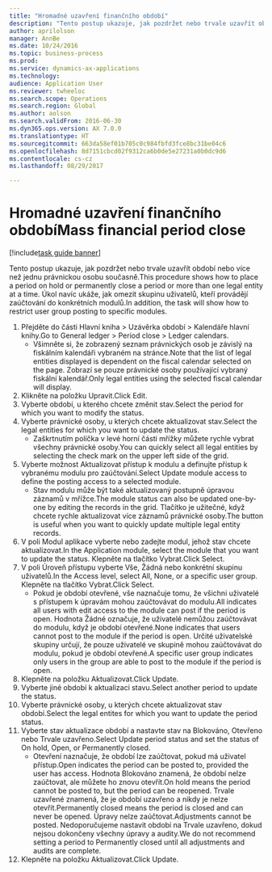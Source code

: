 ```yaml
--- 
title: "Hromadné uzavření finančního období"
description: "Tento postup ukazuje, jak pozdržet nebo trvale uzavřít období nebo více než jednu právnickou osobu současně."
author: aprilolson
manager: AnnBe
ms.date: 10/24/2016
ms.topic: business-process
ms.prod: 
ms.service: dynamics-ax-applications
ms.technology: 
audience: Application User
ms.reviewer: twheeloc
ms.search.scope: Operations
ms.search.region: Global
ms.author: aolson
ms.search.validFrom: 2016-06-30
ms.dyn365.ops.version: AX 7.0.0
ms.translationtype: HT
ms.sourcegitcommit: 663da58ef01b705c0c984fbfd3fce8bc31be04c6
ms.openlocfilehash: 8d7151cbcd02f9312ca6b0de5e27231a0b0dc9d6
ms.contentlocale: cs-cz
ms.lasthandoff: 08/29/2017

---
```

# <a name="mass-financial-period-close"></a><span data-ttu-id="1fd4a-103">Hromadné uzavření finančního období</span><span class="sxs-lookup"><span data-stu-id="1fd4a-103">Mass financial period close</span></span>

[!include[task guide banner](../../includes/task-guide-banner.md)]

<span data-ttu-id="1fd4a-104">Tento postup ukazuje, jak pozdržet nebo trvale uzavřít období nebo více než jednu právnickou osobu současně.</span><span class="sxs-lookup"><span data-stu-id="1fd4a-104">This procedure shows how to place a period on hold or permanently close a period or more than one legal entity at a time.</span></span> <span data-ttu-id="1fd4a-105">Úkol navíc ukáže, jak omezit skupinu uživatelů, kteří provádějí zaúčtování do konkrétních modulů.</span><span class="sxs-lookup"><span data-stu-id="1fd4a-105">In addition, the task will show how to restrict user group posting to specific modules.</span></span>

1. <span data-ttu-id="1fd4a-106">Přejděte do části Hlavní kniha > Uzávěrka období > Kalendáře hlavní knihy.</span><span class="sxs-lookup"><span data-stu-id="1fd4a-106">Go to General ledger > Period close > Ledger calendars.</span></span>
    * <span data-ttu-id="1fd4a-107">Všimněte si, že zobrazený seznam právnických osob je závislý na fiskálním kalendáři vybraném na stránce.</span><span class="sxs-lookup"><span data-stu-id="1fd4a-107">Note that the list of legal entities displayed is dependent on the fiscal calendar selected on the page.</span></span> <span data-ttu-id="1fd4a-108">Zobrazí se pouze právnické osoby používající vybraný fiskální kalendář.</span><span class="sxs-lookup"><span data-stu-id="1fd4a-108">Only legal entities using the selected fiscal calendar will display.</span></span>  
2. <span data-ttu-id="1fd4a-109">Klikněte na položku Upravit.</span><span class="sxs-lookup"><span data-stu-id="1fd4a-109">Click Edit.</span></span>
3. <span data-ttu-id="1fd4a-110">Vyberte období, u kterého chcete změnit stav.</span><span class="sxs-lookup"><span data-stu-id="1fd4a-110">Select the period for which you want to modify the status.</span></span>
4. <span data-ttu-id="1fd4a-111">Vyberte právnické osoby, u kterých chcete aktualizovat stav.</span><span class="sxs-lookup"><span data-stu-id="1fd4a-111">Select the legal entities for which you want to update the status.</span></span>
    * <span data-ttu-id="1fd4a-112">Zaškrtnutím políčka v levé horní části mřížky můžete rychle vybrat všechny právnické osoby.</span><span class="sxs-lookup"><span data-stu-id="1fd4a-112">You can quickly select all legal entities  by selecting the check mark on the upper left side of the grid.</span></span>  
5. <span data-ttu-id="1fd4a-113">Vyberte možnost Aktualizovat přístup k modulu a definujte přístup k vybranému modulu pro zaúčtování.</span><span class="sxs-lookup"><span data-stu-id="1fd4a-113">Select Update module access to define the posting access to a selected module.</span></span>
    * <span data-ttu-id="1fd4a-114">Stav modulu může být také aktualizovaný postupně úpravou záznamů v mřížce.</span><span class="sxs-lookup"><span data-stu-id="1fd4a-114">The module status can also be updated one-by-one by editing the records in the grid.</span></span> <span data-ttu-id="1fd4a-115">Tlačítko je užitečné, když chcete rychle aktualizovat více záznamů právnické osoby.</span><span class="sxs-lookup"><span data-stu-id="1fd4a-115">The button is useful when you want to quickly update multiple legal entity records.</span></span>  
6. <span data-ttu-id="1fd4a-116">V poli Modul aplikace vyberte nebo zadejte modul, jehož stav chcete aktualizovat.</span><span class="sxs-lookup"><span data-stu-id="1fd4a-116">In the Application module, select the module that you want to update the status.</span></span> <span data-ttu-id="1fd4a-117">Klepněte na tlačítko Vybrat.</span><span class="sxs-lookup"><span data-stu-id="1fd4a-117">Click Select.</span></span>
7. <span data-ttu-id="1fd4a-118">V poli Úroveň přístupu vyberte Vše, Žádná nebo konkrétní skupinu uživatelů.</span><span class="sxs-lookup"><span data-stu-id="1fd4a-118">In the Access level, select All, None, or a specific user group.</span></span> <span data-ttu-id="1fd4a-119">Klepněte na tlačítko Vybrat.</span><span class="sxs-lookup"><span data-stu-id="1fd4a-119">Click Select.</span></span>
    * <span data-ttu-id="1fd4a-120">Pokud je období otevřené, vše naznačuje tomu, že všichni uživatelé s přístupem k úpravám mohou zaúčtovávat do modulu.</span><span class="sxs-lookup"><span data-stu-id="1fd4a-120">All indicates all users with edit access to the module can post if the period is open.</span></span> <span data-ttu-id="1fd4a-121">Hodnota Žádné označuje, že uživatelé nemůžou zaúčtovávat do modulu, když je období otevřené.</span><span class="sxs-lookup"><span data-stu-id="1fd4a-121">None indicates that users cannot post to the module if the period is open.</span></span> <span data-ttu-id="1fd4a-122">Určité uživatelské skupiny určují, že pouze uživatelé ve skupině mohou zaúčtovávat do modulu, pokud je období otevřené.</span><span class="sxs-lookup"><span data-stu-id="1fd4a-122">A specific user group indicates only users in the group are able to post to the module if the period is open.</span></span>  
8. <span data-ttu-id="1fd4a-123">Klepněte na položku Aktualizovat.</span><span class="sxs-lookup"><span data-stu-id="1fd4a-123">Click Update.</span></span>
9. <span data-ttu-id="1fd4a-124">Vyberte jiné období k aktualizaci stavu.</span><span class="sxs-lookup"><span data-stu-id="1fd4a-124">Select another period to update the status.</span></span>
10. <span data-ttu-id="1fd4a-125">Vyberte právnické osoby, u kterých chcete aktualizovat stav období.</span><span class="sxs-lookup"><span data-stu-id="1fd4a-125">Select the legal entites for which you want to update the period status.</span></span>
11. <span data-ttu-id="1fd4a-126">Vyberte stav aktualizace období a nastavte stav na Blokováno, Otevřeno nebo Trvale uzavřeno.</span><span class="sxs-lookup"><span data-stu-id="1fd4a-126">Select Update period status and set the status of On hold, Open, or Permanently closed.</span></span>
    * <span data-ttu-id="1fd4a-127">Otevření naznačuje, že období lze zaúčtovat, pokud má uživatel přístup.</span><span class="sxs-lookup"><span data-stu-id="1fd4a-127">Open indicates the period can be posted to, provided the user has access.</span></span> <span data-ttu-id="1fd4a-128">Hodnota Blokováno znamená, že období nelze zaúčtovat, ale můžete ho znovu otevřít.</span><span class="sxs-lookup"><span data-stu-id="1fd4a-128">On hold means the period cannot be posted to, but the period can be reopened.</span></span> <span data-ttu-id="1fd4a-129">Trvale uzavřené znamená, že je období uzavřeno a nikdy je nelze otevřít.</span><span class="sxs-lookup"><span data-stu-id="1fd4a-129">Permanently closed means the period is closed and can never be opened.</span></span> <span data-ttu-id="1fd4a-130">Úpravy nelze zaúčtovat.</span><span class="sxs-lookup"><span data-stu-id="1fd4a-130">Adjustments cannot be posted.</span></span> <span data-ttu-id="1fd4a-131">Nedoporučujeme nastavit období na Trvale uzavřeno, dokud nejsou dokončeny všechny úpravy a audity.</span><span class="sxs-lookup"><span data-stu-id="1fd4a-131">We do not recommend setting a period to Permanently closed until all adjustments and audits are complete.</span></span>  
12. <span data-ttu-id="1fd4a-132">Klepněte na položku Aktualizovat.</span><span class="sxs-lookup"><span data-stu-id="1fd4a-132">Click Update.</span></span>



